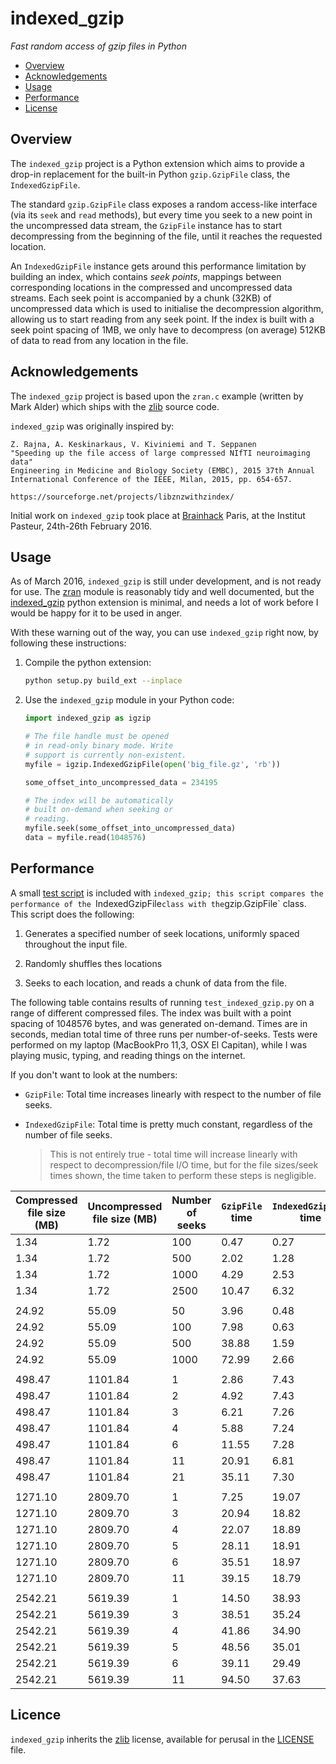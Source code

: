 # indexed_gzip

 *Fast random access of gzip files in Python*


 * [Overview](#overview)
 * [Acknowledgements](#acknowledgements)
 * [Usage](#usage)
 * [Performance](#performance)
 * [License](#license)


## Overview


The `indexed_gzip` project is a Python extension which aims to provide a
drop-in replacement for the built-in Python `gzip.GzipFile` class, the
`IndexedGzipFile`.


The standard `gzip.GzipFile` class exposes a random access-like interface (via
its `seek` and `read` methods), but every time you seek to a new point in the
uncompressed data stream, the `GzipFile` instance has to start decompressing
from the beginning of the file, until it reaches the requested location.


An `IndexedGzipFile` instance gets around this performance limitation by
building an index, which contains *seek points*, mappings between
corresponding locations in the compressed and uncompressed data streams. Each
seek point is accompanied by a chunk (32KB) of uncompressed data which is used
to initialise the decompression algorithm, allowing us to start reading from
any seek point. If the index is built with a seek point spacing of 1MB, we
only have to decompress (on average) 512KB of data to read from any location
in the file.


## Acknowledgements


The `indexed_gzip` project is based upon the `zran.c` example (written by Mark
Alder) which ships with the [zlib](http://www.zlib.net/) source code.


`indexed_gzip` was originally inspired by:

    Z. Rajna, A. Keskinarkaus, V. Kiviniemi and T. Seppanen
    "Speeding up the file access of large compressed NIfTI neuroimaging data"
    Engineering in Medicine and Biology Society (EMBC), 2015 37th Annual
    International Conference of the IEEE, Milan, 2015, pp. 654-657.

    https://sourceforge.net/projects/libznzwithzindex/


Initial work on `indexed_gzip` took place at
[Brainhack](http://www.brainhack.org/) Paris, at the Institut Pasteur,
24th-26th February 2016.


## Usage


As of March 2016, `indexed_gzip` is still under development, and is not ready
for use. The [zran](zran.c) module is reasonably tidy and well documented, but
the [indexed_gzip](indexed_gzip.c) python extension is minimal, and needs a
lot of work before I would be happy for it to be used in anger.


With these warning out of the way, you can use `indexed_gzip` right now, by
following these instructions:


1. Compile the python extension:
    ```sh
    python setup.py build_ext --inplace
    ```

2. Use the `indexed_gzip` module in your Python code:
    ```python
    import indexed_gzip as igzip

    # The file handle must be opened
    # in read-only binary mode. Write
    # support is currently non-existent.
    myfile = igzip.IndexedGzipFile(open('big_file.gz', 'rb'))

    some_offset_into_uncompressed_data = 234195

    # The index will be automatically
    # built on-demand when seeking or
    # reading.
    myfile.seek(some_offset_into_uncompressed_data)
    data = myfile.read(1048576)
    ```


## Performance


A small [test script](test_indexed_gzip.py) is included with `indexed_gzip;
this script compares the performance of the `IndexedGzipFile` class with the
`gzip.GzipFile` class. This script does the following:


  1. Generates a specified number of seek locations, uniformly spaced
     throughout the input file.
  
  2. Randomly shuffles thes locations

  3. Seeks to each location, and reads a chunk of data from the file.


The following table contains results of running `test_indexed_gzip.py` on a
range of different compressed files. The index was built with a point spacing
of 1048576 bytes, and was generated on-demand. Times are in seconds, median
total time of three runs per number-of-seeks. Tests were performed on my
laptop (MacBookPro 11,3, OSX El Capitan), while I was playing music, typing,
and reading things on the internet.


If you don't want to look at the numbers:

  * `GzipFile`: Total time increases linearly with respect to the number of
    file seeks.

  * `IndexedGzipFile`: Total time is pretty much constant, regardless of the
    number of file seeks.

    > This is not entirely true - total time will increase linearly with
    > respect to decompression/file I/O time, but for the file sizes/seek
    > times shown, the time taken to perform these steps is negligible.


| Compressed file size (MB) | Uncompressed file size (MB) | Number of seeks | `GzipFile` time | `IndexedGzipFile` time |
| ------------------------- | --------------------------- | --------------- | --------------- | ---------------------- |
| 1.34                      | 1.72                        | 100             | 0.47            | 0.27                   |
| 1.34                      | 1.72                        | 500             | 2.02            | 1.28                   |
| 1.34                      | 1.72                        | 1000            | 4.29            | 2.53                   |
| 1.34                      | 1.72                        | 2500            | 10.47           | 6.32                   |
|                           |                             |                 |                 |                        |
| 24.92                     | 55.09                       | 50              | 3.96            | 0.48                   |
| 24.92                     | 55.09                       | 100             | 7.98            | 0.63                   |
| 24.92                     | 55.09                       | 500             | 38.88           | 1.59                   |
| 24.92                     | 55.09                       | 1000            | 72.99           | 2.66                   |
|                           |                             |                 |                 |                        |
| 498.47                    | 1101.84                     | 1               | 2.86            | 7.43                   |
| 498.47                    | 1101.84                     | 2               | 4.92            | 7.43                   |
| 498.47                    | 1101.84                     | 3               | 6.21            | 7.26                   |
| 498.47                    | 1101.84                     | 4               | 5.88            | 7.24                   |
| 498.47                    | 1101.84                     | 6               | 11.55           | 7.28                   |
| 498.47                    | 1101.84                     | 11              | 20.91           | 6.81                   |
| 498.47                    | 1101.84                     | 21              | 35.11           | 7.30                   |
|                           |                             |                 |                 |                        |
| 1271.10                   | 2809.70                     | 1               | 7.25            | 19.07                  |
| 1271.10                   | 2809.70                     | 3               | 20.94           | 18.82                  |
| 1271.10                   | 2809.70                     | 4               | 22.07           | 18.89                  |
| 1271.10                   | 2809.70                     | 5               | 28.11           | 18.91                  |
| 1271.10                   | 2809.70                     | 6               | 35.51           | 18.97                  |
| 1271.10                   | 2809.70                     | 11              | 39.15           | 18.79                  |
|                           |                             |                 |                 |                        |
| 2542.21                   | 5619.39                     | 1               | 14.50           | 38.93                  |
| 2542.21                   | 5619.39                     | 3               | 38.51           | 35.24                  |
| 2542.21                   | 5619.39                     | 4               | 41.86           | 34.90                  |
| 2542.21                   | 5619.39                     | 5               | 48.56           | 35.01                  |
| 2542.21                   | 5619.39                     | 6               | 39.11           | 29.49                  |
| 2542.21                   | 5619.39                     | 11              | 94.50           | 37.63                  |



## Licence


`indexed_gzip` inherits the [zlib](http://www.zlib.net) license, available for
perusal in the [LICENSE](LICENSE) file.

